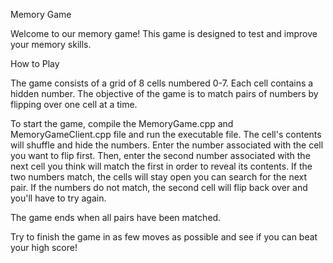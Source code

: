 Memory Game

Welcome to our memory game! This game is designed to test and improve your memory skills.

How to Play

The game consists of a grid of 8 cells numbered 0-7. Each cell contains a hidden number. The objective of the game is to match pairs of numbers by flipping over one cell at a time.

To start the game, compile the MemoryGame.cpp and MemoryGameClient.cpp file and run the executable file. The cell's contents will shuffle and hide the numbers. Enter the number associated with the cell you want to flip first. Then, enter the second number associated with the next cell you think will match the first in order to reveal its contents. If the two numbers match, the cells will stay open you can search for the next pair. If the numbers do not match, the second cell will flip back over and you'll have to try again.

The game ends when all pairs have been matched.

Try to finish the game in as few moves as possible and see if you can beat your high score!
